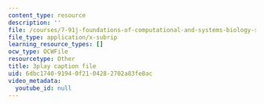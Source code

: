 ```yaml
---
content_type: resource
description: ''
file: /courses/7-91j-foundations-of-computational-and-systems-biology-spring-2014/6dbc174091940f2104282702a83fe8ac_RBPcKbEvK3U.srt
file_type: application/x-subrip
learning_resource_types: []
ocw_type: OCWFile
resourcetype: Other
title: 3play caption file
uid: 6dbc1740-9194-0f21-0428-2702a83fe8ac
video_metadata:
  youtube_id: null
---
```

